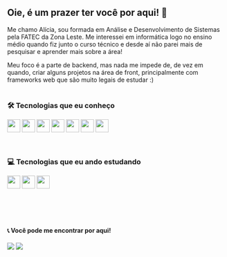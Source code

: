 ## Oie, é um prazer ter você por aqui! 👋



Me chamo Alícia, sou formada em Análise e Desenvolvimento de Sistemas pela FATEC da Zona Leste. Me interessei em informática logo no ensino médio quando fiz junto o curso técnico e desde aí não parei mais de pesquisar e aprender mais sobre a área! 

Meu foco é a parte de backend, mas nada me impede de, de vez em quando, criar alguns projetos na área de front, principalmente com frameworks web que são muito legais de estudar :)
<br /><br />
### 🛠 Tecnologias que eu conheço

<img src="https://cdn.jsdelivr.net/gh/devicons/devicon/icons/java/java-original.svg" width="30px" /> <img src="https://cdn.jsdelivr.net/gh/devicons/devicon/icons/spring/spring-original.svg" width="30px" /> <img src="https://cdn.jsdelivr.net/gh/devicons/devicon/icons/microsoftsqlserver/microsoftsqlserver-plain.svg" width="30px"/> <img src="https://cdn.jsdelivr.net/gh/devicons/devicon/icons/html5/html5-original.svg" width="30px"/> <img src="https://cdn.jsdelivr.net/gh/devicons/devicon/icons/css3/css3-original.svg" width="30px"/> <img src="https://cdn.jsdelivr.net/gh/devicons/devicon/icons/javascript/javascript-original.svg" width="30px"/> <img src="https://cdn.jsdelivr.net/gh/devicons/devicon/icons/angularjs/angularjs-original.svg" width="30px"/> 

<br />

### 💻 Tecnologias que eu ando estudando

<img src="https://cdn.jsdelivr.net/gh/devicons/devicon/icons/react/react-original.svg" width="30px"/> <img src="https://cdn.jsdelivr.net/gh/devicons/devicon/icons/nodejs/nodejs-original.svg" width="30px"/> <img src="https://cdn.jsdelivr.net/gh/devicons/devicon/icons/typescript/typescript-original.svg" width="30px"/>

<br />
<br />
<br />

#### 📞 Você pode me encontrar por aqui!
<div>
<a href = "mailto:aliciasantos667@gmail.com"><img src="https://img.shields.io/badge/Gmail-D14836?style=for-the-badge&logo=gmail&logoColor=white" target="_blank"></a>
<a href="https://www.linkedin.com/in/alicia-santos/" target="_blank"><img src="https://img.shields.io/badge/-LinkedIn-%230077B5?style=for-the-badge&logo=linkedin&logoColor=white" target="_blank"></a>   
</div>
